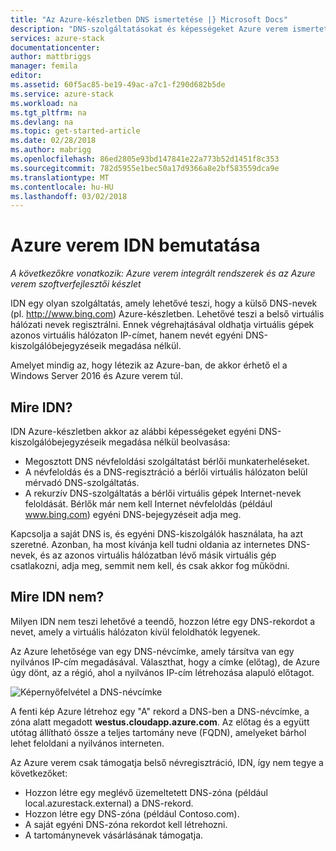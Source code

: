 ```yaml
---
title: "Az Azure-készletben DNS ismertetése |} Microsoft Docs"
description: "DNS-szolgáltatásokat és képességeket Azure verem ismertetése"
services: azure-stack
documentationcenter: 
author: mattbriggs
manager: femila
editor: 
ms.assetid: 60f5ac85-be19-49ac-a7c1-f290d682b5de
ms.service: azure-stack
ms.workload: na
ms.tgt_pltfrm: na
ms.devlang: na
ms.topic: get-started-article
ms.date: 02/28/2018
ms.author: mabrigg
ms.openlocfilehash: 86ed2805e93bd147841e22a773b52d1451f8c353
ms.sourcegitcommit: 782d5955e1bec50a17d9366a8e2bf583559dca9e
ms.translationtype: MT
ms.contentlocale: hu-HU
ms.lasthandoff: 03/02/2018
---
```

# <a name="introducing-idns-for-azure-stack"></a>Azure verem IDN bemutatása

*A következőkre vonatkozik: Azure verem integrált rendszerek és az Azure verem szoftverfejlesztői készlet*

IDN egy olyan szolgáltatás, amely lehetővé teszi, hogy a külső DNS-nevek (pl. http://www.bing.com) Azure-készletben.
Lehetővé teszi a belső virtuális hálózati nevek regisztrálni. Ennek végrehajtásával oldhatja virtuális gépek azonos virtuális hálózaton IP-címet, hanem nevét egyéni DNS-kiszolgálóbejegyzéseik megadása nélkül.

Amelyet mindig az, hogy létezik az Azure-ban, de akkor érhető el a Windows Server 2016 és Azure verem túl.

## <a name="what-does-idns-do"></a>Mire IDN?
IDN Azure-készletben akkor az alábbi képességeket egyéni DNS-kiszolgálóbejegyzéseik megadása nélkül beolvasása:

* Megosztott DNS névfeloldási szolgáltatást bérlői munkaterheléseket.
* A névfeloldás és a DNS-regisztráció a bérlői virtuális hálózaton belül mérvadó DNS-szolgáltatás.
* A rekurzív DNS-szolgáltatás a bérlői virtuális gépek Internet-nevek feloldását. Bérlők már nem kell Internet névfeloldás (például www.bing.com) egyéni DNS-bejegyzéseit adja meg.

Kapcsolja a saját DNS is, és egyéni DNS-kiszolgálók használata, ha azt szeretné. Azonban, ha most kívánja kell tudni oldania az internetes DNS-nevek, és az azonos virtuális hálózatban lévő másik virtuális gép csatlakozni, adja meg, semmit nem kell, és csak akkor fog működni.

## <a name="what-does-idns-not-do"></a>Mire IDN nem?
Milyen IDN nem teszi lehetővé a teendő, hozzon létre egy DNS-rekordot a nevet, amely a virtuális hálózaton kívül feloldhatók legyenek.

Az Azure lehetősége van egy DNS-névcímke, amely társítva van egy nyilvános IP-cím megadásával. Választhat, hogy a címke (előtag), de Azure úgy dönt, az a régió, ahol a nyilvános IP-cím létrehozása alapuló előtagot.

![Képernyőfelvétel a DNS-névcímke](media/azure-stack-understanding-dns-in-tp2/image3.png)

A fenti kép Azure létrehoz egy "A" rekord a DNS-ben a DNS-névcímke, a zóna alatt megadott **westus.cloudapp.azure.com**. Az előtag és a együtt utótag állítható össze a teljes tartomány neve (FQDN), amelyeket bárhol lehet feloldani a nyilvános interneten.

Az Azure verem csak támogatja belső névregisztráció, IDN, így nem tegye a következőket:

* Hozzon létre egy meglévő üzemeltetett DNS-zóna (például local.azurestack.external) a DNS-rekord.
* Hozzon létre egy DNS-zóna (például Contoso.com).
* A saját egyéni DNS-zóna rekordot kell létrehozni.
* A tartománynevek vásárlásának támogatja.

